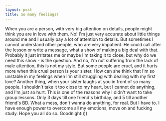 ```yaml
---
layout: post
title: So many feelings!
---
```

When you are a person, with very big attention on details, people might think you are in love with them. No! I'm just very accurate about
little things around me and I usually pay a lot of attention to details. But sometimes I cannot understand other people, who are very impatient. He could call after the lesson or write a message, what a show of making a big deal with that. Probably it just irritates me or maybe I'm taking it to close, but why do we need this show - is the question. And no, I'm not suffering from the lack of male attention, this is not my style. But some people are cruel, and it hurts more when this cruel person is your sister. How can she think that I'm so unstable in my feelings when I'm still struggling with dealing with my first love? Another thing, when your sister laughs at you in front of so many people. I shouldn't take it too close to my heart, but I cannot do anything, and I'm just so hurt. This is one of the reasons why I didn't want to take group lessons. Only 3 days till one friend's birthday, and 5 till another friend's BD. What a mess, 
don't wanna do anything, for real. But I have to. I have enough power to overcome all my emotions, move on and fucking study. Hope you all do so. Goodnight:))) 
